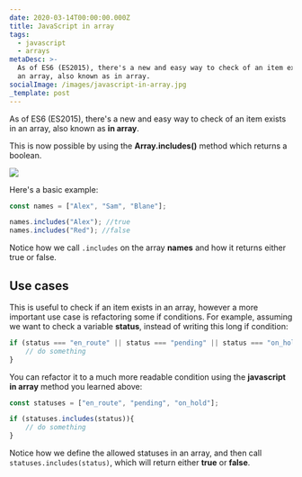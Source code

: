 ```yaml
---
date: 2020-03-14T00:00:00.000Z
title: JavaScript in array
tags:
  - javascript
  - arrays
metaDesc: >-
  As of ES6 (ES2015), there's a new and easy way to check of an item exists in
  an array, also known as in array.
socialImage: /images/javascript-in-array.jpg
_template: post
---
```


As of ES6 (ES2015), there's a new and easy way to check of an item exists in an array, also known as **in array**.

This is now possible by using the **Array.includes()** method which returns a boolean.

![](/images/javascript-in-array.jpg)

Here's a basic example:

```javascript
const names = ["Alex", "Sam", "Blane"];

names.includes("Alex"); //true
names.includes("Red"); //false
```

Notice how we call `.includes` on the array **names** and how it returns either true or false.

## Use cases

This is useful to check if an item exists in an array, however a more important use case is refactoring some if conditions. For example, assuming we want to check a variable **status**, instead of writing this long if condition:

```javascript
if (status === "en_route" || status === "pending" || status === "on_hold"){
    // do something
}
```

You can refactor it to a much more readable condition using the **javascript in array** method you learned above:

```javascript
const statuses = ["en_route", "pending", "on_hold"];

if (statuses.includes(status)){
    // do something
}
```

Notice how we define the allowed statuses in an array, and then call `statuses.includes(status)`, which will return either **true** or **false**.
